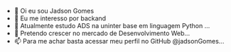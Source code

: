 - 👋 Oi eu sou Jadson Gomes
- 👀 Eu me interesso por backand
- 🌱 Atualmente estudo ADS na uninter base em linguagem Python ...
- 💞️ Pretendo crescer no mercado de Desenvolvimento Web...
- 📫 Para me achar basta acessar meu perfil no GitHub @jadsonGomes...

<!---
JadsonGomes/JadsonGomes is a ✨ special ✨ repository because its `README.md` (this file) appears on your GitHub profile.
You can click the Preview link to take a look at your changes.
--->
